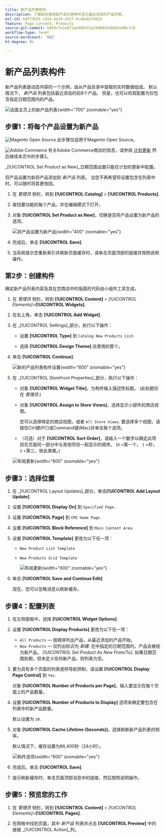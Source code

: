 ```yaml
---
title: 新产品列表构件
description: 了解如何使用新产品列表构件显示最近添加的产品列表。
exl-id: bdff3655-cd14-4a19-a51f-4cabeb274d2a
feature: Page Content, Products
source-git-commit: b659c7e1e8f2ae9883f1e24d8045d6dd1e90cfc0
workflow-type: tm+mt
source-wordcount: '602'
ht-degree: 0%

---
```


# 新产品列表构件

新产品列表是动态内容的一个示例，由从产品目录中提取的实时数据组成。 默认情况下， _新产品_ 列表包括最近添加的前8个产品。 但是，也可以将其配置为仅包含指定日期范围内的产品。

![店面主页上的新产品列表](./assets/storefront-home-page-new-products.png){width="700" zoomable="yes"}

## 步骤1：将每个产品设置为新产品

![Magento Open Source](../assets/open-source.svg) 此步骤仅适用于Magento Open Source。

![Adobe Commerce](../assets/adobe-logo.svg) 有关Adobe Commerce商店的信息，请参阅 [计划更新](content-staging-scheduled-update.md) 然后继续本页中的步骤2。

_[!UICONTROL Set Product as New]_日期范围设置只能在计划的更新中配置。

将产品设置为新将产品添加到 _新产品_ 列表。 当您不再希望将设置包含在列表中时，可以随时将其更改回。

1. 在 _管理员_ 侧栏，转到 **[!UICONTROL Catalog]** > **[!UICONTROL Products]**.

1. 查找要功能的每个产品，并在编辑模式下打开。

1. 对象 **[!UICONTROL Set Product as New]**，切换是否将产品设置为新产品的选项。

   ![将产品设置为新产品](./assets/product-set-as-new.png){width="400" zoomable="yes"}

1. 完成后，单击 **[!UICONTROL Save]**.

1. 当系统提示您重新索引并刷新页面缓存时，请单击页面顶部的链接并按照说明操作。

## 第2步：创建构件

确定新产品列表内容及其在您商店中的版面的代码由小组件工具生成。

1. 在 _管理员_ 侧栏，转到 **[!UICONTROL Content]** > _[!UICONTROL Elements]_>**[!UICONTROL Widgets]**.

1. 在右上角，单击 **[!UICONTROL Add Widget]**.

1. 在 _[!UICONTROL Settings]_部分，执行以下操作：

   - 设置 **[!UICONTROL Type]** 到 `Catalog New Products List`.

   - 选择 **[!UICONTROL Design Theme]** 店里用的那个。

1. 单击 **[!UICONTROL Continue]**.

   ![新的产品列表构件设置](./assets/widget-settings.png){width="600" zoomable="yes"}

1. 在 _[!UICONTROL Storefront Properties]_部分，执行以下操作：

   - 对象 **[!UICONTROL Widget Title]**，为构件输入描述性标题。 (此标题仅在 _管理员_.)

   - 对象 **[!UICONTROL Assign to Store Views]**，选择显示小部件的商店视图。

     您可以选择特定的商店视图，或者 `All Store Views`. 要选择多个视图，请按住Ctrl键(PC)或Command键(Mac)并单击每个选项。

   - （可选）对于 **[!UICONTROL Sort Order]**，请输入一个数字以确定此项目在页面同一部分中与其他项目一起显示的顺序。 (`0` =第一个， `1` =秒， `3` =第三，依此类推。)

   ![布局更新](./assets/widget-layout-update-home-page.png){width="600" zoomable="yes"}

## 步骤3：选择位置

1. 在 _[!UICONTROL Layout Updates]_部分，单击&#x200B;**[!UICONTROL Add Layout Update]**.

1. 设置 **[!UICONTROL Display On]** 到 `Specified Page.`

1. 设置 **[!UICONTROL Page]** 到 `CMS Home Page`.

1. 设置 **[!UICONTROL Block Reference]** 到 `Main Content Area`.

1. 设置 **[!UICONTROL Template]** 更改为以下任一项：

   - `New Product List Template`
   - `New Products Grid Template`

     ![布局更新](./assets/widget-layout-update-new-products-list.png){width="600" zoomable="yes"}

1. 单击 **[!UICONTROL Save and Continue Edit]**.

   现在，您可以忽略消息以刷新缓存。

## 步骤4：配置列表

1. 在左侧面板中，选择 **[!UICONTROL Widget Options]**.

1. 设置 **[!UICONTROL Display Products]** 更改为以下任一项：

   - `All Products`  — 按顺序列出产品，从最近添加的产品开始。
   - `New Products`  — 仅列出标识为 _新建_. 在中指定的日期范围内，产品会被视为新产品。 _[!UICONTROL Set Product As New From/To]_. 如果日期范围到期，但未定义任何新产品，则列表为空。

1. 要为具有多个页面的列表提供导航控制，请设置 **[!UICONTROL Display Page Control]** 到 `Yes`.

   对象 **[!UICONTROL Number of Products per Page]**，输入要显示在每个页面上的产品数量。

1. 设置 **[!UICONTROL Number of Products to Display]** 选项来确定要包含在列表中的新产品数量。

   默认设置为 `10`.

1. 对象 **[!UICONTROL Cache Lifetime (Seconds)]**，选择刷新新产品列表的频率。

   默认情况下，缓存设置为86,400秒（24小时）。

   ![构件选项](./assets/widget-options-new-product-list.png){width="600" zoomable="yes"}

1. 完成后，单击 **[!UICONTROL Save]**.

1. 提示刷新缓存时，单击页面顶部消息中的链接，然后按照说明操作。

## 步骤5：预览您的工作

1. 在 _管理员_ 侧栏，转到 **[!UICONTROL Content]** > _[!UICONTROL Elements]_>**[!UICONTROL Pages]**.

1. 在网格中找到页面，其中 _新产品_ 列表并点击 **[!UICONTROL Preview]** 中的链接 _[!UICONTROL Action]_列。
